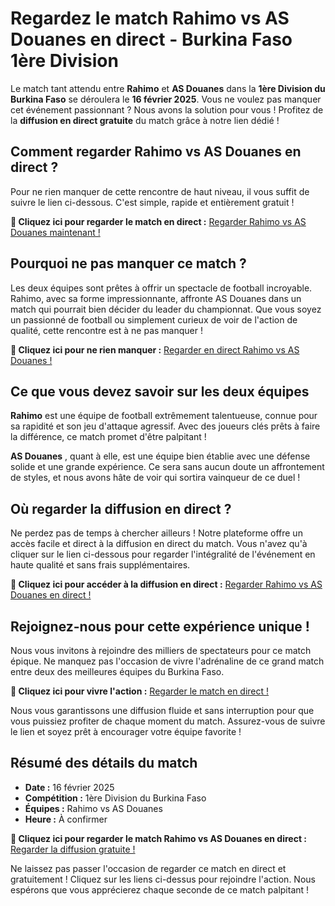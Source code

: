 # Regardez le match Rahimo vs AS Douanes en direct - Burkina Faso 1ère Division

Le match tant attendu entre **Rahimo** et **AS Douanes** dans la **1ère Division du Burkina Faso** se déroulera le **16 février 2025**. Vous ne voulez pas manquer cet événement passionnant ? Nous avons la solution pour vous ! Profitez de la **diffusion en direct gratuite** du match grâce à notre lien dédié !

## Comment regarder Rahimo vs AS Douanes en direct ?

Pour ne rien manquer de cette rencontre de haut niveau, il vous suffit de suivre le lien ci-dessous. C'est simple, rapide et entièrement gratuit !

**🎯 Cliquez ici pour regarder le match en direct :** [Regarder Rahimo vs AS Douanes maintenant !](https://tinyurl.com/livestreamfreeo?st=Rahimo+vs+AS+Douanes&si=gh)

## Pourquoi ne pas manquer ce match ?

Les deux équipes sont prêtes à offrir un spectacle de football incroyable. Rahimo, avec sa forme impressionnante, affronte AS Douanes dans un match qui pourrait bien décider du leader du championnat. Que vous soyez un passionné de football ou simplement curieux de voir de l'action de qualité, cette rencontre est à ne pas manquer !

**🎯 Cliquez ici pour ne rien manquer :** [Regarder en direct Rahimo vs AS Douanes !](https://tinyurl.com/livestreamfreeo?st=Rahimo+vs+AS+Douanes&si=gh)

## Ce que vous devez savoir sur les deux équipes

**Rahimo** est une équipe de football extrêmement talentueuse, connue pour sa rapidité et son jeu d'attaque agressif. Avec des joueurs clés prêts à faire la différence, ce match promet d'être palpitant !

**AS Douanes** , quant à elle, est une équipe bien établie avec une défense solide et une grande expérience. Ce sera sans aucun doute un affrontement de styles, et nous avons hâte de voir qui sortira vainqueur de ce duel !

## Où regarder la diffusion en direct ?

Ne perdez pas de temps à chercher ailleurs ! Notre plateforme offre un accès facile et direct à la diffusion en direct du match. Vous n'avez qu'à cliquer sur le lien ci-dessous pour regarder l'intégralité de l'événement en haute qualité et sans frais supplémentaires.

**🎯 Cliquez ici pour accéder à la diffusion en direct :** [Regarder Rahimo vs AS Douanes en direct !](https://tinyurl.com/livestreamfreeo?st=Rahimo+vs+AS+Douanes&si=gh)

## Rejoignez-nous pour cette expérience unique !

Nous vous invitons à rejoindre des milliers de spectateurs pour ce match épique. Ne manquez pas l'occasion de vivre l'adrénaline de ce grand match entre deux des meilleures équipes du Burkina Faso.

**🎯 Cliquez ici pour vivre l'action :** [Regarder le match en direct !](https://tinyurl.com/livestreamfreeo?st=Rahimo+vs+AS+Douanes&si=gh)

Nous vous garantissons une diffusion fluide et sans interruption pour que vous puissiez profiter de chaque moment du match. Assurez-vous de suivre le lien et soyez prêt à encourager votre équipe favorite !

## Résumé des détails du match

- **Date :** 16 février 2025
- **Compétition :** 1ère Division du Burkina Faso
- **Équipes :** Rahimo vs AS Douanes
- **Heure :** À confirmer

**🎯 Cliquez ici pour regarder le match Rahimo vs AS Douanes en direct :** [Regarder la diffusion gratuite !](https://tinyurl.com/livestreamfreeo?st=Rahimo+vs+AS+Douanes&si=gh)

Ne laissez pas passer l'occasion de regarder ce match en direct et gratuitement ! Cliquez sur les liens ci-dessus pour rejoindre l'action. Nous espérons que vous apprécierez chaque seconde de ce match palpitant !
